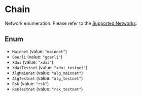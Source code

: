 # Chain

Network enumeration. Please refer to the [Supported Networks](https://pay.bleumi.com/docs/#supported-networks).

## Enum

* `Mainnet` (value: `"mainnet"`)
* `Goerli` (value: `"goerli"`)
* `Xdai` (value: `"xdai"`)
* `XdaiTestnet` (value: `"xdai_testnet"`)
* `AlgMainnet` (value: `"alg_mainnet"`)
* `AlgTestnet` (value: `"alg_testnet"`)
* `Rsk` (value: `"rsk"`)
* `RsKTestnet` (value: `"rsk_testnet"`)